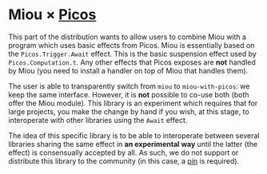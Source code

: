 # Miou × [Picos][picos]

This part of the distribution wants to allow users to combine Miou with a
program which uses basic effects from Picos. Miou is essentially based on the
`Picos.Trigger.Await` effect. This is the basic suspension effect used by
`Picos.Computation.t`. Any other effects that Picos exposes are **not** handled
by Miou (you need to install a handler on top of Miou that handles them).

The user is able to transparently switch from `miou` to `miou-with-picos`: we
keep the same interface. However, it is **not** possible to co-use both (both
offer the Miou module). This library is an experiment which requires that for
large projects, you make the change by hand if you wish, at this stage, to
interoperate with other libraries using the `Await` effect.

The idea of this specific library is to be able to interoperate between several
libraries sharing the same effect in **an experimental way** until the latter
(the effect) is consensually accepted by all. As such, we do not support or
distribute this library to the community (in this case, a [pin][pin] is
required).

[picos]: https://github.com/ocaml-multicore/picos
[pin]: https://opam.ocaml.org/doc/Usage.html#opam-pin
